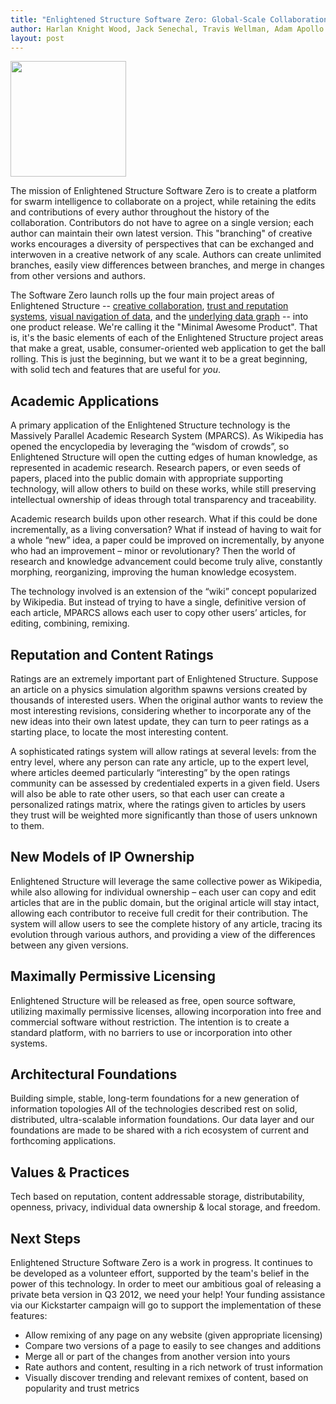 ```yaml
---
title: "Enlightened Structure Software Zero: Global-Scale Collaboration"
author: Harlan Knight Wood, Jack Senechal, Travis Wellman, Adam Apollo
layout: post
---
```


<img width="185" height="185" src="/IMG/massively-parallel-academic-research-sys1-300x200-2-185x185.png" class="thumbnail-post alignleft wp-post-image" />

The mission of Enlightened Structure Software Zero is to create a platform for swarm intelligence to
collaborate on a project, while retaining the edits and contributions of every author throughout the
history of the collaboration. Contributors do not have to agree on a single version; each author can
maintain their own latest version. This "branching" of creative works encourages a diversity of
perspectives that can be exchanged and interwoven in a creative network of any scale. Authors can
create unlimited branches, easily view differences between branches, and merge in changes from other
versions and authors.

The Software Zero launch rolls up the four main project areas of Enlightened Structure -- [creative
collaboration](/ForkDiffMerge), [trust and reputation systems](/Trust_Exchange), [visual navigation
of data](/Core_Network), and the [underlying data graph](/BaseParadigm) -- into one product release.
We're calling it the "Minimal Awesome Product". That is, it's the basic elements of each of the
Enlightened Structure project areas that make a great, usable, consumer-oriented web application to
get the ball rolling. This is just the beginning, but we want it to be a great beginning, with solid
tech and features that are useful for *you*.

Academic Applications
---------------------

A primary application of the Enlightened Structure technology is the Massively Parallel Academic
Research System (MPARCS). As Wikipedia has opened the encyclopedia by leveraging the “wisdom of
crowds”, so Enlightened Structure will open the cutting edges of human knowledge, as represented in
academic research. Research papers, or even seeds of papers, placed into the public domain with
appropriate supporting technology, will allow others to build on these works, while still preserving
intellectual ownership of ideas through total transparency and traceability.

Academic research builds upon other research. What if this could be done incrementally, as a living
conversation? What if instead of having to wait for a whole “new” idea, a paper could be improved on
incrementally, by anyone who had an improvement – minor or revolutionary? Then the world of research
and knowledge advancement could become truly alive, constantly morphing, reorganizing, improving the
human knowledge ecosystem.

The technology involved is an extension of the “wiki” concept popularized by Wikipedia. But instead
of trying to have a single, definitive version of each article, MPARCS allows each user to copy
other users’ articles, for editing, combining, remixing.

Reputation and Content Ratings
------------------------------

Ratings are an extremely important part of Enlightened Structure. Suppose an article on a physics
simulation algorithm spawns versions created by thousands of interested users. When the original
author wants to review the most interesting revisions, considering whether to incorporate any of the
new ideas into their own latest update, they can turn to peer ratings as a starting place, to locate
the most interesting content.

A sophisticated ratings system will allow ratings at several levels: from the entry level, where any
person can rate any article, up to the expert level, where articles deemed particularly
“interesting” by the open ratings community can be assessed by credentialed experts in a given
field. Users will also be able to rate other users, so that each user can create a personalized
ratings matrix, where the ratings given to articles by users they trust will be weighted more
significantly than those of users unknown to them.

New Models of IP Ownership
--------------------------

Enlightened Structure will leverage the same collective power as Wikipedia, while also allowing for
individual ownership – each user can copy and edit articles that are in the public domain, but the
original article will stay intact, allowing each contributor to receive full credit for their
contribution. The system will allow users to see the complete history of any article, tracing its
evolution through various authors, and providing a view of the differences between any given
versions.

Maximally Permissive Licensing
------------------------------

Enlightened Structure will be released as free, open source software, utilizing maximally permissive
licenses, allowing incorporation into free and commercial software without restriction. The
intention is to create a standard platform, with no barriers to use or incorporation into other
systems.

Architectural Foundations
-------------------------

Building simple, stable, long-term foundations for a new generation of information topologies All of
the technologies described rest on solid, distributed, ultra-scalable information foundations. Our
data layer and our foundations are made to be shared with a rich ecosystem of current and
forthcoming applications.

Values & Practices
------------------

Tech based on reputation, content addressable storage, distributability, openness, privacy,
individual data ownership & local storage, and freedom.

Next Steps
----------

Enlightened Structure Software Zero is a work in progress. It continues to be developed as a
volunteer effort, supported by the team's belief in the power of this technology. In order to meet
our ambitious goal of releasing a private beta version in Q3 2012, we need your help! Your funding
assistance via our Kickstarter campaign will go to support the implementation of these features:

- Allow remixing of any page on any website (given appropriate licensing)
- Compare two versions of a page to easily to see changes and additions
- Merge all or part of the changes from another version into yours
- Rate authors and content, resulting in a rich network of trust information
- Visually discover trending and relevant remixes of content, based on popularity and trust metrics


